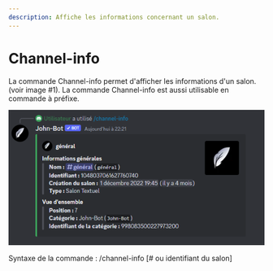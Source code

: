 ```yaml
---
description: Affiche les informations concernant un salon.
---
```


# Channel-info

La commande Channel-info permet d'afficher les informations d'un salon. (voir image #1). La commande Channel-info est aussi utilisable en commande à préfixe.

![Image #1](../../../.gitbook/assets/Channelinfo.png)

Syntaxe de la commande : /channel-info \[# ou identifiant du salon]
